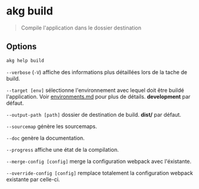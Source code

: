 # akg build

> Compile l'application dans le dossier destination

## Options

```bash
akg help build
```

`--verbose` (`-V`) affiche des informations plus détaillées lors de la tache de build.

`--target [env]` sélectionne l'environnement avec lequel doit être buildé l'application. Voir [environments.md](more/environments.md) pour plus de détails. **development** par défaut.

`--output-path [path]` dossier de destination de build. **dist/** par défaut.

`--sourcemap` génère les sourcemaps.

`--doc` genère la documentation.

`--progress` affiche une état de la compilation.

`--merge-config [config]` merge la configuration webpack avec l'éxistante.

`--override-config [config]` remplace totalement la configuration webpack existante par celle-ci.
